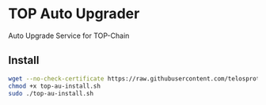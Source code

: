 # TOP Auto Upgrader
Auto Upgrade Service for TOP-Chain

## Install

``` BASH
wget --no-check-certificate https://raw.githubusercontent.com/telosprotocol/top-auto-upgrader/master/install/top-au-install.sh
chmod +x top-au-install.sh
sudo ./top-au-install.sh
```
